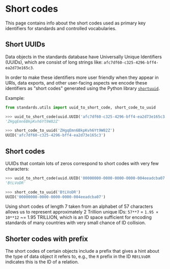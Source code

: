 Short codes
===========
This page contains info about the short codes used as primary key identifiers
for standards and controlled vocabularies.


Short UUIDs
-----------
Data objects in the standards database have Universally Unique Identifiers (UUIDs),
which are consist of long strings like: `afc7df60-c325-4296-bff4-ea2d73e165c3`.

In order to make these identifiers more user friendly when they appear in URIs,
data exports, and other user-facing aspects we encode these identifiers as "short codes"
generated using the Python library [`shortuuid`](https://github.com/skorokithakis/shortuuid).

Example:
```python
from standards.utils import uuid_to_short_code, short_code_to_uuid

>>> uuid_to_short_code(uuid.UUID('afc7df60-c325-4296-bff4-ea2d73e165c3'))
'ZHgqEmn6BkpKvh6Yt9W82Z'

>>> short_code_to_uuid('ZHgqEmn6BkpKvh6Yt9W82Z')
UUID('afc7df60-c325-4296-bff4-ea2d73e165c3')
```




Short codes
-----------
UUIDs that contain lots of zeros correspond to short codes with very few characters:

```python
>>> uuid_to_short_code(uuid.UUID('00000000-0000-0000-0000-004eeadcba07'))
'BtLVoDR'

>>> short_code_to_uuid('BtLVoDR')
UUID('00000000-0000-0000-0000-004eeadcba07')
```

Using short codes of length 7 taken from an alphabet of 57 characters allows us
to represent approximately 2 Trillion unique IDs:
`57**7` = `1.95 × 10**12` ~= 1.95 TRILLION,
which is an ID space sufficient for encoding standards of many countries with
very small chance of ID collision.



Shorter codes with prefix
-------------------------
The short codes of certain objects include a prefix that gives a hint about the
type of data object it refers to, e.g., the  `R` prefix in the ID `RBtLVoDR`
indicates this is the ID of a relation.

